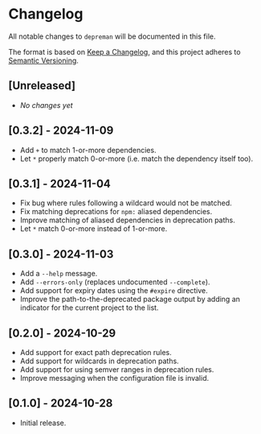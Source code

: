 <!-- SPDX-License-Identifier: CC0-1.0 -->

# Changelog

All notable changes to `depreman` will be documented in this file.

The format is based on [Keep a Changelog], and this project adheres to [Semantic
Versioning].

## [Unreleased]

- _No changes yet_

## [0.3.2] - 2024-11-09

- Add `+` to match 1-or-more dependencies.
- Let `*` properly match 0-or-more (i.e. match the dependency itself too).

## [0.3.1] - 2024-11-04

- Fix bug where rules following a wildcard would not be matched.
- Fix matching deprecations for `npm:` aliased dependencies.
- Improve matching of aliased dependencies in deprecation paths.
- Let `*` match 0-or-more instead of 1-or-more.

## [0.3.0] - 2024-11-03

- Add a `--help` message.
- Add `--errors-only` (replaces undocumented `--complete`).
- Add support for expiry dates using the `#expire` directive.
- Improve the path-to-the-deprecated package output by adding an indicator for
  the current project to the list.

## [0.2.0] - 2024-10-29

- Add support for exact path deprecation rules.
- Add support for wildcards in deprecation paths.
- Add support for using semver ranges in deprecation rules.
- Improve messaging when the configuration file is invalid.

## [0.1.0] - 2024-10-28

- Initial release.

[keep a changelog]: https://keepachangelog.com/en/1.0.0/
[semantic versioning]: https://semver.org/spec/v2.0.0.html

